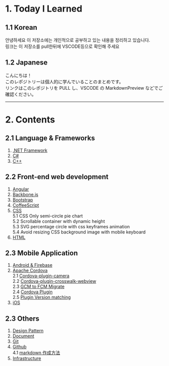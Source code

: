 # 1. Today I Learned

## 1.1 Korean

안녕하세요
이 저장소에는 개인적으로 공부하고 있는 내용을 정리하고 있습니다.  
링크는 이 저장소를 pull한뒤에 VSCODE등으로 확인해 주세요

## 1.2 Japanese

こんにちは！  
このレポジトリーは個人的に学んでいることのまとめです。  
リンクはこのレポジトリを PULL し、VSCODE の MarkdownPreview などでご確認ください。

---

# 2. Contents

## 2.1 Language & Frameworks

1. [.NET Framework](.net\readme.md)
2. [C#](C#\readme.md)
3. [C++](C++\readme.md)

## 2.2 Front-end web development

1. [Angular](angular\readme.md)
2. [Backbone.js](backbone.js\readme.md)
3. [Bootstrap](bootstrap\readmd.md)
4. [CoffeeScript](coffeescript\readme.md)
5. [CSS](CSS\readme.md)  
   5.1 CSS Only semi-circle pie chart  
   5.2 Scrollable container with dynamic height  
   5.3 SVG percentage circle with css keyframes animation  
   5.4 Avoid resizing CSS background image with mobile keyboard
6. [HTML](html\readme.md)

## 2.3 Mobile Application

1. [Android & Firebase](android\readme.md)
2. [Apache Cordova](cordova\readme.md)  
   2.1 [Cordova-plugin-camera](cordova\cordova-plugin-camera.md)  
   2.2 [Cordova-plugin-crosswalk-webview](cordova\cordova-plugin-crosswalk-webview.md)  
   2.3 [GCM to FCM Migrate](cordova\GCM_to_FCM.md)  
   2.4 [Cordova Plugin](cordova\plugin.md)  
   2.5 [Plugin Version matching](cordova\versioncheck.md)
3. [iOS](ios\readme.md)

## 2.3 Others

1. [Design Pattern](Designpattern)
2. [Document](document\readme.md)
3. [Git](git\readme.md)
4. [Github](github\readme.md)  
   4.1 [markdown 作成方法](github\markdown作成方法.md)
5. [Infrastructure](infrastructure\readme.md)
